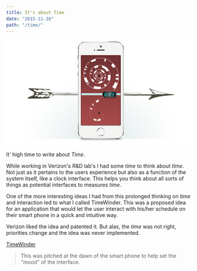 ```yaml
---
title: It's about Time
date: "2015-11-10"
path: "/time/"
---
```


![time](./timewinder.jpg)
It' high time to write about *Time*.

While working in Verizon's R&D lab's I had some *time* to think about *time*. Not just as it pertains to the users experience but also as a function of the system itself, like a clock interface. This helps you think about all sorts of things as potential interfaces to measures *time*.

One of the more interesting ideas I had from this prolonged thinking on *time* and interaction led to what I called TimeWinder. This was a proposed idea for an application that would let the user interact with his/her schedule on their smart phone in a quick and intuitive way.

Verizon liked the idea and patented it. But alas, the *time* was not right, priorities change and the idea was never implemented.

[TimeWinder](./TimeWinder.pdf)

> This was pitched at the dawn of the smart phone to help set the "mood" of the interface.
